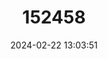 ---
title: "152458"
category: "Copiapoa krainziana"
draft: false
date: 2024-02-22 13:03:51
languages:
  Spanish; Castilian: ["Chascón"]
---
